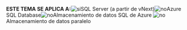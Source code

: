 <Token>**ESTE TEMA SE APLICA A:**![sí](../includes/media/yes.png)SQL Server (a partir de vNext)![no](../includes/media/no.png)Azure SQL Database![no](../includes/media/no.png)Almacenamiento de datos SQL de Azure ![no](../includes/media/no.png)Almacenamiento de datos paralelo </Token>